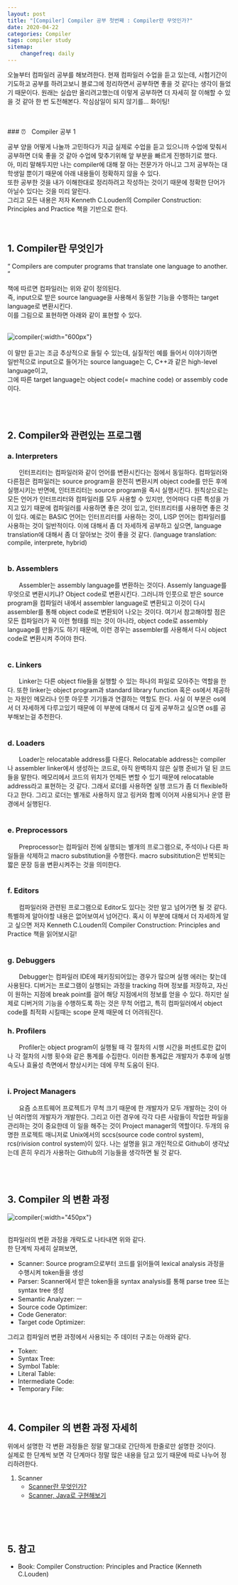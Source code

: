 ```yaml
---
layout: post
title: "[Compiler] Compiler 공부 첫번째 : Compiler란 무엇인가?"
date: 2020-04-22
categories: Compiler
tags: compiler study
sitemap:
    changefreq: daily
---
```


오늘부터 컴파일러 공부를 해보려한다. 현재 컴파일러 수업을 듣고 있는데, 시험기간이기도하고 공부를 하려고보니 블로그에 정리하면서 공부하면 좋을 것 같다는 생각이 들었기 때문이다. 원래는 실습만 올리려고했는데 이렇게 공부하면 더 자세히 잘 이해할 수 있을 것 같아 한 번 도전해본다. 작심삼일이 되지 않기를... 화이팅!  
<br/>

<br/>
### ⏰ㅤCompiler 공부 1

공부 양을 어떻게 나눌까 고민하다가 지금 실제로 수업을 듣고 있으니까 수업에 맞춰서 공부하면 더욱 좋을 것 같아 수업에 맞추기위해 앞 부분을 빠르게 진행하기로 했다.  
아, 미리 말해두지만 나는 compiler에 대해 잘 아는 전문가가 아니고 그저 공부하는 대학생일 뿐이기 때문에 아래 내용들이 정확하지 않을 수 있다.  
또한 공부한 것을 내가 이해한대로 정리하려고 작성하는 것이기 때문에 정확한 단어가 아닐수 있다는 것을 미리 알린다.  
그리고 모든 내용은 저자 Kenneth C.Louden의 Compiler Construction: Principles and Practice 책을 기반으로 한다.
<br/><br/><br/>

## 1. Compiler란 무엇인가
<q> Compilers are computer programs that translate one language to another. </q>

책에 따르면 컴파일러는 위와 같이 정의된다.  
즉, input으로 받은 source language을 사용해서 동일한 기능을 수행하는 target language로 변환시킨다.  
이를 그림으로 표현하면 아래와 같이 표현할 수 있다.  
<br/>

![compiler](/assets/img/post/Compiler/1.png){:width="600px"}  
<br/>
이 말만 듣고는 조금 추상적으로 들릴 수 있는데, 실질적인 예를 들어서 이야기하면  
일반적으로 input으로 들어가는 source language는 C, C++과 같은 high-level language이고,  
그에 따른 target language는 object code(= machine code) or assembly code 이다.  
<br/><br/><br/>

## 2. Compiler와 관련있는 프로그램
### a. Interpreters
ㅤㅤ인터프리터는 컴파일러와 같이 언어를 변환시킨다는 점에서 동일하다. 컴파일러와 다른점은 컴파일러는 source program을 완전히 변환시켜 object code를 만든 후에 실행시키는 반면에, 인터프리터는 source program을 즉시 실행시킨다. 원칙상으로는 모든 언어가 인터프리터와 컴파일러를 모두 사용할 수 있지만, 언어마다 다른 특성을 가지고 있기 때문에 컴파일러를 사용하면 좋은 것이 있고, 인터프리터를 사용하면 좋은 것이 있다. 예로는 BASIC 언어는 인터프리터를 사용하는 것이, LISP 언어는 컴파일러를 사용하는 것이 일반적이다. 이에 대해서 좀 더 자세하게 공부하고 싶으면, language translation에 대해서 좀 더 알아보는 것이 좋을 것 같다. (language translation: compile, interprete, hybrid)  
<br/>

### b. Assemblers
ㅤㅤAssembler는 assembly language를 변환하는 것이다. Assemly language를 무엇으로 변환시키냐? Object code로 변환시킨다. 그러니까 인풋으로 받은 source program을 컴파일러 내에서  assembler language로 변환되고 이것이 다시 assembler를 통해 object code로 변환되어 나오는 것이다. 여기서 참고해야할 점은 모든 컴파일러가 꼭 이런 형태를 띄는 것이 아니라, object code로 assembly language를 만들기도 하기 때문에, 이런 경우는 assembler를 사용해서 다시 object code로 변환시켜 주어야 한다.  
<br/>

### c. Linkers
ㅤㅤLinker는 다른 object file들을 실행할 수 있는 하나의 파일로 모아주는 역할을 한다. 또한 linker는 object program과 standard library function 혹은 os에서 제공하는 자원인 메모리나 인풋 아웃풋 기기들과 연결하는 역할도 한다. 사실 이 부분은 os에서 더 자세하게 다루고있기 때문에 이 부분에 대해서 더 깊게 공부하고 싶으면 os를 공부해보는걸 추천한다.  
<br/>

### d. Loaders
ㅤㅤLoader는 relocatable address를 다룬다. Relocatable address는 compiler나 assembler linker에서 생성하는 코드로, 아직 완벽하지 않은 실행 준비가 덜 된 코드들을 말한다. 메모리에서 코드의 위치가 언제든 변할 수 있기 때문에 relocatable address라고 표현하는 것 같다. 그래서 로더를 사용하면 실행 코드가 좀 더 flexible하다고 한다. 그리고 로더는 별개로 사용하지 않고 링커와 함께 이어져 사용되거나 운영 환경에서 실행된다.  
<br/>

### e. Preprocessors
ㅤㅤPreprocessor는 컴파일러 전에 실행되는 별개의 프로그램으로, 주석이나 다른 파일들을 삭제하고 macro substitution을 수행한다. macro subsititution은 반복되는 짧은 문장 등을 변환시켜주는 것을 의미한다.  
<br/>

### f. Editors
ㅤㅤ컴파일러와 관련된 프로그램으로 Editor도 있다는 것만 알고 넘어가면 될 것 같다. 특별하게 알아야할 내용은 없어보여서 넘어간다. 혹시 이 부분에 대해서 더 자세하게 알고 싶으면 저자 Kenneth C.Louden의 Compiler Construction: Principles and Practice 책을 읽어보시길!  
<br/>

### g. Debuggers
ㅤㅤDebugger는 컴파일러 IDE에 패키징되어있는 경우가 많으며 실행 에러는 찾는데 사용된다. 디버거는 프로그램이 실행되는 과정을 tracking 하며 정보를 저장하고, 자신이 원하는 지점에 break point를 걸어 해당 지점에서의 정보를 얻을 수 있다. 하지만 실제로 디버거의 기능을 수행하도록 하는 것은 무척 어렵고, 특히 컴파일러에서 object code를 최적화 시킬때는 scope 문제 때문에 더 어려워진다.
<br/>

### h. Profilers
ㅤㅤProfiler는 object program이 실행될 때 각 절차의 시행 시간을 퍼센트로한 값이나 각 절차의 시행 횟수와 같은 통계를 수집한다. 이러한 통계값은 개발자가 추후에 실행 속도나 효율성 측면에서 향상시키는 데에 무척 도움이 된다.  
<br/>

### i. Project Managers
ㅤㅤ요즘 소프트웨어 프로젝트가 무척 크기 때문에 한 개발자가 모두 개발하는 것이 아닌 여러명의 개발자가 개발한다. 그리고 이런 경우에 각각 다른 사람들이 작업한 파일을 관리하는 것이 중요한데 이 일을 해주는 것이 Project manager의 역할이다. 두개의 유명한 프로젝트 매니저로 Unix에서의 sccs(source code control system), rcs(rivision control system)이 있다. 나는 설명을 읽고 개인적으로 Github이 생각났는데 흔히 우리가 사용하는 Github의 기능들을 생각하면 될 것 같다.  
<br/><br/><br/>

## 3. Compiler 의 변환 과정
![compiler](/assets/img/post/Compiler/2.png){:width="450px"}  
<br/>

컴파일러의 변환 과정을 개략도로 나타내면 위와 같다.  
한 단계씩 자세히 살펴보면,
* Scanner: Source program으로부터 코드를 읽어들여 lexical analysis 과정을 수행시켜 token들을 생성
* Parser: Scanner에서 받은 token들을 syntax analysis를 통해 parse tree 또는 syntax tree 생성
* Semantic Analyzer: ㅡ
* Source code Optimizer: 
* Code Generator: 
* Target code Optimizer: 

그리고 컴파일러 변환 과정에서 사용되는 주 데이터 구조는 아래와 같다.  
* Token: 
* Syntax Tree: 
* Symbol Table: 
* Literal Table: 
* Intermediate Code: 
* Temporary File: 
<br/><br/><br/>

## 4. Compiler 의 변환 과정 자세히
위에서 설명한 각 변환 과정들은 정말 말그대로 간단하게 한줄로만 설명한 것이다.  
실제로 한 단계씩 보면 각 단계마다 정말 많은 내용을 담고 있기 때문에 따로 나누어 정리하려한다.  

1. Scanner
    * [Scanner란 무엇인가?]()
    * [Scanner, Java로 구현해보기]()


<br/><br/><br/>

## 5. 참고
* Book: Compiler Construction: Principles and Practice (Kenneth C.Louden)
<br/><br/><br/>

<!-- ## [[Compiler] Compiler 공부 두번째 :  ➜ ](https://0pencoding.github.io/)
{: style="text-align: right;"}
<br/> -->